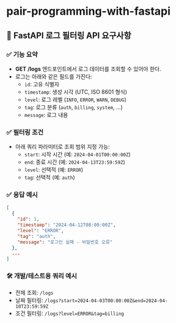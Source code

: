 # pair-programming-with-fastapi

## 📄 FastAPI 로그 필터링 API 요구사항

### ✅ 기능 요약

- **GET /logs** 엔드포인트에서 로그 데이터를 조회할 수 있어야 한다.
- 로그는 아래와 같은 필드를 가진다:
  - `id`: 고유 식별자
  - `timestamp`: 생성 시각 (UTC, ISO 8601 형식)
  - `level`: 로그 레벨 (`INFO`, `ERROR`, `WARN`, `DEBUG`)
  - `tag`: 로그 분류 (`auth`, `billing`, `system`, ...)
  - `message`: 로그 내용

### ✅ 필터링 조건

- 아래 쿼리 파라미터로 조회 범위 지정 가능:
  - `start`: 시작 시간 (예: `2024-04-01T00:00:00Z`)
  - `end`: 종료 시간 (예: `2024-04-13T23:59:59Z`)
  - `level`: 선택적 (예: `ERROR`)
  - `tag`: 선택적 (예: `auth`)

### ✅ 응답 예시

```json
[
  {
    "id": 1,
    "timestamp": "2024-04-12T08:00:00Z",
    "level": "ERROR",
    "tag": "auth",
    "message": "로그인 실패 - 비밀번호 오류"
  },
  ...
]
```

### 🛠️ 개발/테스트용 쿼리 예시

- 전체 조회: `/logs`
- 날짜 필터링: `/logs?start=2024-04-03T00:00:00Z&end=2024-04-10T23:59:59Z`
- 조건 필터링: `/logs?level=ERROR&tag=billing`
